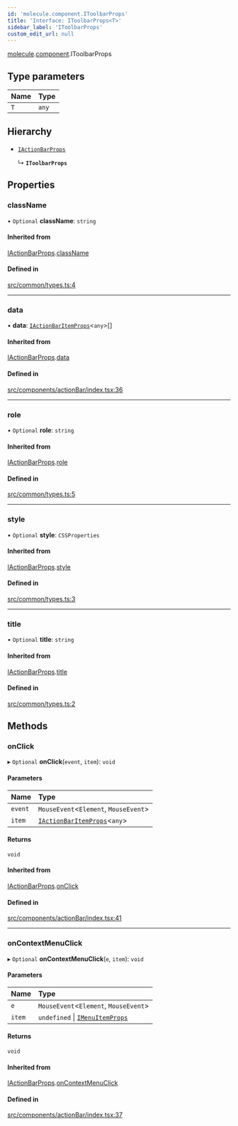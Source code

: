 ```yaml
---
id: 'molecule.component.IToolbarProps'
title: 'Interface: IToolbarProps<T>'
sidebar_label: 'IToolbarProps'
custom_edit_url: null
---
```


[molecule](../namespaces/molecule).[component](../namespaces/molecule.component).IToolbarProps

## Type parameters

| Name | Type  |
| :--- | :---- |
| `T`  | `any` |

## Hierarchy

-   [`IActionBarProps`](molecule.component.IActionBarProps)

    ↳ **`IToolbarProps`**

## Properties

### className

• `Optional` **className**: `string`

#### Inherited from

[IActionBarProps](molecule.component.IActionBarProps).[className](molecule.component.IActionBarProps#classname)

#### Defined in

[src/common/types.ts:4](https://github.com/DTStack/molecule/blob/22a59c7/src/common/types.ts#L4)

---

### data

• **data**: [`IActionBarItemProps`](molecule.component.IActionBarItemProps)<`any`\>[]

#### Inherited from

[IActionBarProps](molecule.component.IActionBarProps).[data](molecule.component.IActionBarProps#data)

#### Defined in

[src/components/actionBar/index.tsx:36](https://github.com/DTStack/molecule/blob/22a59c7/src/components/actionBar/index.tsx#L36)

---

### role

• `Optional` **role**: `string`

#### Inherited from

[IActionBarProps](molecule.component.IActionBarProps).[role](molecule.component.IActionBarProps#role)

#### Defined in

[src/common/types.ts:5](https://github.com/DTStack/molecule/blob/22a59c7/src/common/types.ts#L5)

---

### style

• `Optional` **style**: `CSSProperties`

#### Inherited from

[IActionBarProps](molecule.component.IActionBarProps).[style](molecule.component.IActionBarProps#style)

#### Defined in

[src/common/types.ts:3](https://github.com/DTStack/molecule/blob/22a59c7/src/common/types.ts#L3)

---

### title

• `Optional` **title**: `string`

#### Inherited from

[IActionBarProps](molecule.component.IActionBarProps).[title](molecule.component.IActionBarProps#title)

#### Defined in

[src/common/types.ts:2](https://github.com/DTStack/molecule/blob/22a59c7/src/common/types.ts#L2)

## Methods

### onClick

▸ `Optional` **onClick**(`event`, `item`): `void`

#### Parameters

| Name    | Type                                                                    |
| :------ | :---------------------------------------------------------------------- |
| `event` | `MouseEvent`<`Element`, `MouseEvent`\>                                  |
| `item`  | [`IActionBarItemProps`](molecule.component.IActionBarItemProps)<`any`\> |

#### Returns

`void`

#### Inherited from

[IActionBarProps](molecule.component.IActionBarProps).[onClick](molecule.component.IActionBarProps#onclick)

#### Defined in

[src/components/actionBar/index.tsx:41](https://github.com/DTStack/molecule/blob/22a59c7/src/components/actionBar/index.tsx#L41)

---

### onContextMenuClick

▸ `Optional` **onContextMenuClick**(`e`, `item`): `void`

#### Parameters

| Name   | Type                                                                 |
| :----- | :------------------------------------------------------------------- |
| `e`    | `MouseEvent`<`Element`, `MouseEvent`\>                               |
| `item` | `undefined` \| [`IMenuItemProps`](molecule.component.IMenuItemProps) |

#### Returns

`void`

#### Inherited from

[IActionBarProps](molecule.component.IActionBarProps).[onContextMenuClick](molecule.component.IActionBarProps#oncontextmenuclick)

#### Defined in

[src/components/actionBar/index.tsx:37](https://github.com/DTStack/molecule/blob/22a59c7/src/components/actionBar/index.tsx#L37)
